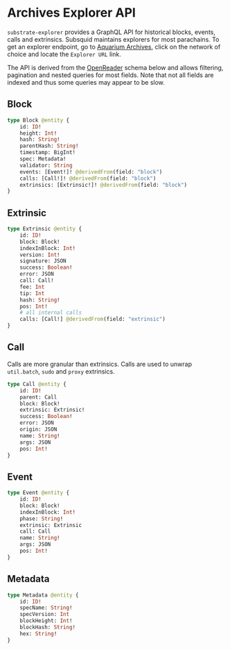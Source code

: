 # Archives Explorer API

`substrate-explorer` provides a GraphQL API for historical blocks, events, calls and extrinsics. Subsquid maintains explorers for most parachains. To get an explorer endpoint, go to [Aquarium Archives](https://app.subsquid.io/aquarium/archives), click on the network of choice and locate the `Explorer URL` link.

The API is derived from the [OpenReader](https://github.com/subsquid/squid/tree/master/openreader) schema below and allows filtering, pagination and nested queries for most fields. Note that not all fields are indexed and thus some queries may appear to be slow.

## Block

```graphql
type Block @entity {
    id: ID!
    height: Int!
    hash: String!
    parentHash: String!
    timestamp: BigInt!
    spec: Metadata!
    validator: String
    events: [Event!]! @derivedFrom(field: "block")
    calls: [Call!]! @derivedFrom(field: "block")
    extrinsics: [Extrinsic!]! @derivedFrom(field: "block")
}
```

## Extrinsic

```graphql
type Extrinsic @entity {
    id: ID!
    block: Block!
    indexInBlock: Int!
    version: Int!
    signature: JSON
    success: Boolean!
    error: JSON
    call: Call!
    fee: Int
    tip: Int
    hash: String!
    pos: Int!
    # all internal calls
    calls: [Call!] @derivedFrom(field: "extrinsic")
}
```


## Call

Calls are more granular than extrinsics. Calls are used to unwrap `util.batch`, `sudo` and `proxy` extrinsics.

```graphql
type Call @entity {
    id: ID!
    parent: Call
    block: Block!
    extrinsic: Extrinsic!
    success: Boolean!
    error: JSON
    origin: JSON
    name: String!
    args: JSON
    pos: Int!
}
```

## Event

```graphql
type Event @entity {
    id: ID!
    block: Block!
    indexInBlock: Int!
    phase: String!
    extrinsic: Extrinsic
    call: Call
    name: String!
    args: JSON
    pos: Int!
}
```


## Metadata

```graphql
type Metadata @entity {
    id: ID!
    specName: String!
    specVersion: Int
    blockHeight: Int!
    blockHash: String!
    hex: String!
}
```

